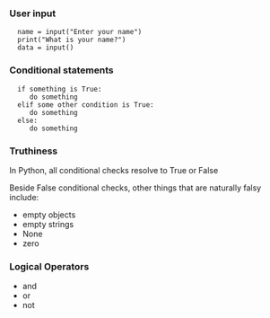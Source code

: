 ### User input

      name = input("Enter your name")
      print("What is your name?")
      data = input()

### Conditional statements

      if something is True:
         do something
      elif some other condition is True:
         do something
      else:
         do something

### Truthiness

In Python, all conditional checks resolve to True or False

Beside False conditional checks, other things that are naturally falsy include:
   - empty objects
   - empty strings
   - None
   - zero

### Logical Operators
   - and
   - or
   - not